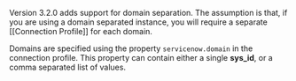 Version 3.2.0 adds support for domain separation. The assumption is that, if you are using a domain separated instance, you will require a separate [[Connection Profile]] for each domain.

Domains are specified using the property `servicenow.domain` in the connection profile. This property can contain either a single **sys_id**, or a comma separated list of values.